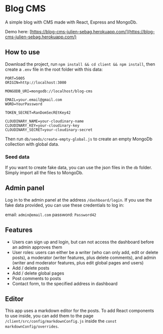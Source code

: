 # Blog CMS

A simple blog with CMS made with React, Express and MongoDb.

Demo here: [https://blog-cms-julien-sebag.herokuapp.com/](https://blog-cms-julien-sebag.herokuapp.com/)

## How to use

Download the project, run `npm install && cd client && npm install`, then create a `.env` file in the root folder with this data:

```
PORT=5005
ORIGIN=http://localhost:3000

MONGODB_URI=mongodb://localhost/blog-cms

EMAIL=your.email@gmail.com
WORD=YourPassword

TOKEN_SECRET=RanDomSecREtKey42

CLOUDINARY_NAME=your-cloudinary-name
CLOUDINARY_KEY=your-cloudinary-key
CLOUDINARY_SECRET=your-cloudinary-secret
```

Then run `db/seeds/create-empty-global.js` to create an empty MongoDb collection with global data.

### Seed data

If you want to create fake data, you can use the json files in the `db` folder. Simply import all the files to MongoDb.

## Admin panel

Log in to the admin panel at the address `/dashboard/login`. If you use the fake data provided, you can use these credentials to log in:

email: `admin@email.com`
password: `Password42`

## Features

- Users can sign up and login, but can not access the dashboard before an admin approves them
- User roles: users can either be a writer (who can only add, edit or delete posts), a moderator (writer features, plus delete comments), and admin (writer and moderator features, plus edit global pages and users)
- Add / delete posts
- Add / delete global pages
- Post comments to posts
- Contact form, to the specified address in dashboard 

## Editor

This app uses a markdown editor for the posts. To add React components to use inside, you can add them to the page `/client/src/config/markdownConfig.js` inside the `const markdownConfig/overrides`.
